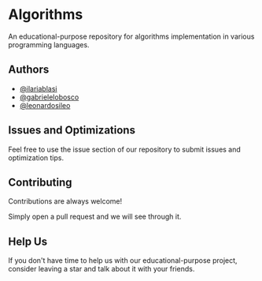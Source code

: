 
# Algorithms

An educational-purpose repository for algorithms implementation in various programming languages.




## Authors

- [@ilariablasi](https://www.github.com/ilariablasi)
- [@gabrielelobosco](https://www.github.com/gabrielelobosco)
- [@leonardosileo](https://www.github.com/leonardoSileoQuelloBuono)


## Issues and Optimizations

Feel free to use the issue section of our repository to submit issues and optimization tips.


## Contributing

Contributions are always welcome!

Simply open a pull request and we will see through it.




## Help Us

If you don't have time to help us with our educational-purpose project, consider leaving a star and talk about it with your friends.

